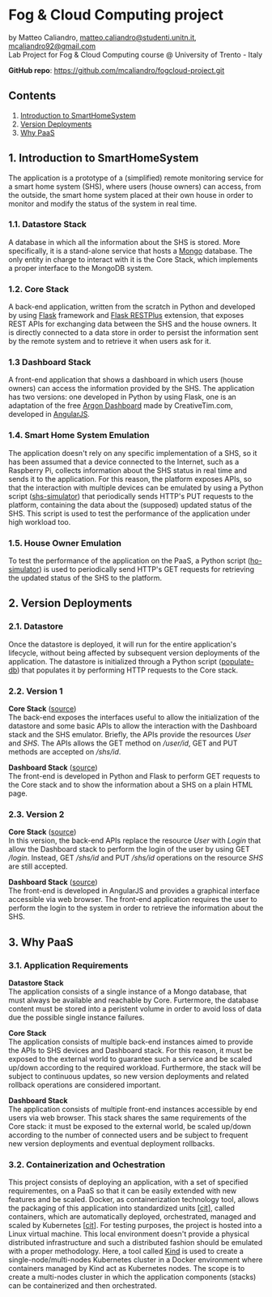 # Fog & Cloud Computing project 

by Matteo Caliandro, <matteo.caliandro@studenti.unitn.it>, <mcaliandro92@gmail.com>  
Lab Project for Fog & Cloud Computing course @ University of Trento - Italy  

**GitHub repo**: https://github.com/mcaliandro/fogcloud-project.git  


## Contents
1. [Introduction to SmartHomeSystem](#1-introduction-to-smarthomesystem)  
2. [Version Deployments](#2-version-deployments)  
3. [Why PaaS](#3-why-paas)


## 1. Introduction to SmartHomeSystem
The application is a prototype of a (simplified) remote monitoring service for a smart home system (SHS), where users (house owners) can access, from the outside, the smart home system placed at their own house in order to monitor and modify the status of the system in real time.

### 1.1. Datastore Stack
A database in which all the information about the SHS is stored. More specifically, it is a stand-alone service that hosts a [Mongo](https://www.mongodb.com/) database. The only entity in charge to interact with it is the Core Stack, which implements a proper interface to the MongoDB system.

### 1.2. Core Stack
A back-end application, written from the scratch in Python and developed by using [Flask](https://palletsprojects.com/p/flask/) framework and [Flask RESTPlus](https://flask-restplus.readthedocs.io/en/stable/) extension, that exposes REST APIs for exchanging data between the SHS and the house owners. It is directly connected to a data store in order to persist the information sent by the remote system and to retrieve it when users ask for it.

### 1.3 Dashboard Stack
A front-end application that shows a dashboard in which users (house owners) can access the information provided by the SHS. The application has two versions: one developed in Python by using Flask, one is an adaptation of the free [Argon Dashboard](https://www.creative-tim.com/product/argon-dashboard) made by CreativeTim.com, developed in [AngularJS](https://angularjs.org/).

### 1.4. Smart Home System Emulation
The application doesn't rely on any specific implementation of a SHS, so it has been assumed that a device connected to the Internet, such as a Raspberry Pi, collects information about the SHS status in real time and sends it to the application. For this reason, the platform exposes APIs, so that the interaction with multiple devices can be emulated by using a Python script ([shs-simulator](https://github.com/mcaliandro/fogcloud-project/tree/master/utils/shs-emulator)) that periodically sends HTTP's PUT requests to the platform, containing the data about the (supposed) updated status of the SHS. This script is used to test the performance of the application under high workload too.

### 1.5. House Owner Emulation
To test the performance of the application on the PaaS, a Python script ([ho-simulator](https://github.com/mcaliandro/fogcloud-project/tree/master/utils/ho-emulator)) is used to periodically send HTTP's GET requests for retrieving the updated status of the SHS to the platform.

## 2. Version Deployments

### 2.1. Datastore
Once the datastore is deployed, it will run for the entire application's lifecycle, without being affected by subsequent version deployments of the application. The datastore is initialized through a Python script ([populate-db](https://github.com/mcaliandro/fogcloud-project/tree/master/application/populate-db)) that populates it by performing HTTP requests to the Core stack.

### 2.2. Version 1
**Core Stack** ([source](https://github.com/mcaliandro/fogcloud-project/tree/master/application/core-stack/v1))  
The back-end exposes the interfaces useful to allow the initialization of the datastore and some basic APIs to allow the interaction with the Dashboard stack and the SHS emulator. Briefly, the APIs provide the resources *User* and *SHS*. The APIs allows the GET method on */user/id*, GET and PUT methods are accepted on */shs/id*.

**Dashboard Stack** ([source](https://github.com/mcaliandro/fogcloud-project/tree/master/application/dashboard-stack/v1))  
The front-end is developed in Python and Flask to perform GET requests to the Core stack and to show the information about a SHS on a plain HTML page.

### 2.3. Version 2
**Core Stack** ([source](https://github.com/mcaliandro/fogcloud-project/tree/master/application/core-stack/v2))  
In this version, the back-end APIs replace the resource *User* with *Login* that allow the Dashboard stack to perform the login of the user by using GET */login*. Instead, GET */shs/id* and PUT */shs/id* operations on the resource *SHS* are still accepted.

**Dashboard Stack** ([source](https://www.creative-tim.com/product/argon-dashboard))  
The front-end is developed in AngularJS and provides a graphical interface accessible via web browser. The front-end application requires the user to perform the login to the system in order to retrieve the information about the SHS.

## 3. Why PaaS

### 3.1. Application Requirements
**Datastore Stack**  
The application consists of a single instance of a Mongo database, that must always be available and reachable by Core. Furtermore, the database content must be stored into a peristent volume in order to avoid loss of data due the possible single instance failures.

**Core Stack**  
The application consists of multiple back-end instances aimed to provide the APIs to SHS devices and Dashboard stack. For this reason, it must be exposed to the external world to guarantee such a service and be scaled up/down according to the required workload. Furthermore, the stack will be subject to continuous updates, so new version deployments and related rollback operations are considered important.

**Dashboard Stack**  
The application consists of multiple front-end instances accessible by end users via web browser. This stack shares the same requirements of the Core stack: it must be exposed to the external world, be scaled up/down according to the number of connected users and be subject to frequent new version deployments and eventual deployment rollbacks.

### 3.2. Containerization and Ochestration
This project consists of deploying an application, with a set of specified requirementes, on a PaaS so that it can be easily extended with new features and be scaled. Docker, as containerization technology tool, allows the packaging of this application into standardized units [[cit](https://www.docker.com/resources/what-container)], called containers, which are automatically deployed, orchestrated, managed and scaled by Kubernetes [[cit](https://kubernetes.io/)]. For testing purposes, the project is hosted into a Linux virtual machine. This local environment doesn't provide a physical distributed infrastructure and such a distributed fashion should be emulated with a proper methodology. Here, a tool called [Kind](https://kind.sigs.k8s.io/) is used to create a single-node/multi-nodes Kubernetes cluster in a Docker environment where containers managed by Kind act as Kubernetes nodes. The scope is to create a multi-nodes cluster in which the application components (stacks) can be containerized and then orchestrated.
